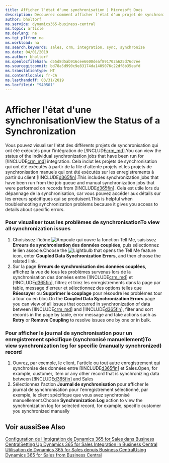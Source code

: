```yaml
---
title: Afficher l'état d'une synchronisation | Microsoft Docs
description: Découvrez comment afficher l'état d'un projet de synchronisation individuelle.
author: bholtorf
ms.service: dynamics365-business-central
ms.topic: article
ms.devlang: na
ms.tgt_pltfrm: na
ms.workload: na
ms.search.keywords: sales, crm, integration, sync, synchronize
ms.date: 04/01/2019
ms.author: bholtorf
ms.openlocfilehash: d55d8d5ab916cee6600deaf891702a625d76d7ee
ms.sourcegitcommit: bd78a5d990c9e83174da1409076c22df8b35eafd
ms.translationtype: HT
ms.contentlocale: fr-CA
ms.lasthandoff: 03/31/2019
ms.locfileid: "940501"
---
```

# <a name="view-the-status-of-a-synchronization"></a><span data-ttu-id="bcc83-103">Afficher l'état d'une synchronisation</span><span class="sxs-lookup"><span data-stu-id="bcc83-103">View the Status of a Synchronization</span></span>
<span data-ttu-id="bcc83-104">Vous pouvez visualiser l'état des différents projets de synchronisation qui ont été exécutés pour l'intégration de [!INCLUDE[crm_md](includes/crm_md.md)].</span><span class="sxs-lookup"><span data-stu-id="bcc83-104">You can view the status of the individual synchronization jobs that have been run for [!INCLUDE[crm_md](includes/crm_md.md)] integration.</span></span> <span data-ttu-id="bcc83-105">Cela inclut les projets de synchronisation qui ont été exécutés à partir de la file d'attente projets et les projets de synchronisation manuels qui ont été exécutés sur les enregistrements à partir du client [!INCLUDE[d365fin](includes/d365fin_md.md)].</span><span class="sxs-lookup"><span data-stu-id="bcc83-105">This includes synchronization jobs that have been run from the job queue and manual synchronization jobs that were performed on records from [!INCLUDE[d365fin](includes/d365fin_md.md)].</span></span> <span data-ttu-id="bcc83-106">Cela est utile lors du dépannage de la synchronisation, car vous pouvez accéder aux détails sur les erreurs spécifiques qui se produisent.</span><span class="sxs-lookup"><span data-stu-id="bcc83-106">This is helpful when troubleshooting synchronization problems because it gives you access to details about specific errors.</span></span>

### <a name="to-view-all-synchronization-issues"></a><span data-ttu-id="bcc83-107">Pour visualiser tous les problèmes de synchronisation</span><span class="sxs-lookup"><span data-stu-id="bcc83-107">To view all synchronization issues</span></span>
1. <span data-ttu-id="bcc83-108">Choisissez l'icône ![Ampoule qui ouvre la fonction Tell Me](media/ui-search/search_small.png "Dites-moi ce que vous voulez faire"), saisissez **Erreurs de synchronisation des données couplées**, puis sélectionnez le lien associé.</span><span class="sxs-lookup"><span data-stu-id="bcc83-108">Choose the ![Lightbulb that opens the Tell Me feature](media/ui-search/search_small.png "Tell me what you want to do") icon, enter **Coupled Data Synchronization Errors**, and then choose the related link.</span></span>
2. <span data-ttu-id="bcc83-109">Sur la page **Erreurs de synchronisation des données couplées**, affichez la vue de tous les problèmes survenus lors de la synchronisation des données entre [!INCLUDE[crm_md](includes/crm_md.md)] et [!INCLUDE[d365fin](includes/d365fin_md.md)], filtrez et triez les enregistrements dans la page par table, message d'erreur et sélectionnez des options telles que **Réessayer** ou **Supprimer le couplage** pour résoudre les problèmes tour à tour ou en bloc.</span><span class="sxs-lookup"><span data-stu-id="bcc83-109">On the **Coupled Data Synchronization Errors** page you can view of all issues that occurred in synchronization of data between [!INCLUDE[crm_md](includes/crm_md.md)] and [!INCLUDE[d365fin](includes/d365fin_md.md)], filter and sort records in the page by table, error message and take actions such as **Retry** or **Remove Coupling** to resolve issues one by one or in bulk.</span></span>

### <a name="to-view-synchronization-log-for-specific-manually-synchronized-record"></a><span data-ttu-id="bcc83-110">Pour afficher le journal de synchronisation pour un enregistrement spécifique (synchronisé manuellement)</span><span class="sxs-lookup"><span data-stu-id="bcc83-110">To view synchronization log for specific (manually synchronized) record</span></span>
1. <span data-ttu-id="bcc83-111">Ouvrez, par exemple, le client, l'article ou tout autre enregistrement qui synchronise des données entre [!INCLUDE[d365fin](includes/d365fin_md.md)] et Sales.</span><span class="sxs-lookup"><span data-stu-id="bcc83-111">Open, for example, customer, item or any other record that is synchronizing data between [!INCLUDE[d365fin](includes/d365fin_md.md)] and Sales</span></span>
2. <span data-ttu-id="bcc83-112">Sélectionnez l'action **Journal de synchronisation** pour afficher le journal de synchronisation pour l'enregistrement sélectionné, par exemple, le client spécifique que vous avez synchronisé manuellement.</span><span class="sxs-lookup"><span data-stu-id="bcc83-112">Choose **Synchronization Log** action to view the synchronization log for selected record, for example, specific customer you synchronized manually</span></span>

## <a name="see-also"></a><span data-ttu-id="bcc83-113">Voir aussi</span><span class="sxs-lookup"><span data-stu-id="bcc83-113">See Also</span></span>  
[<span data-ttu-id="bcc83-114">Configuration de l'intégration de Dynamics 365 for Sales dans Business Central</span><span class="sxs-lookup"><span data-stu-id="bcc83-114">Setting Up Dynamics 365 for Sales Integration in Business Central</span></span>](admin-setting-up-integration-with-dynamics-sales.md)  
[<span data-ttu-id="bcc83-115">Utilisation de Dynamics 365 for Sales depuis Business Central</span><span class="sxs-lookup"><span data-stu-id="bcc83-115">Using Dynamics 365 for Sales from Business Central</span></span>](marketing-integrate-dynamicscrm.md)
